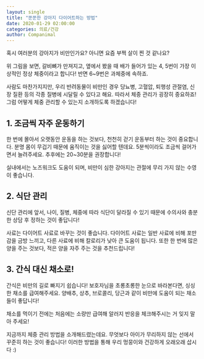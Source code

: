 ```yaml
---
layout: single
title: "뚠뚠한 강아지 다이어트하는 방법"
date: 2020-01-29 02:00:00
categories: 의료/건강
author: Companimal
---
```


혹시 여러분의 강아지가 비만인가요? 아니면 요즘 부쩍 살이 찐 것 같나요?

위 그림을 보면, 갈비뼈가 만져지고, 옆에서 봤을 때 배가 들어가 있는 4, 5번이 가장 이상적인 정상 체중이라고 합니다! 반면 6~9번은 과체중에 속하죠.

사람도 마찬가지지만, 우리 반려동물이 비만인 경우 당뇨병, 고혈압, 퇴행성 관절염, 신장 질환 등의 각종 질병에 시달릴 수 있다고 해요. 따라서 체중 관리가 굉장히 중요하죠! 그럼 어떻게 체중 관리할 수 있는지 소개하도록 하겠습니다!

## 1. 조금씩 자주 운동하기

한 번에 몰아서 오랫동안 운동을 하는 것보다, 천천히 걷기 운동부터 하는 것이 중요합니다. 분명 몸이 무겁기 때문에 움직이는 것을 싫어할 텐데요. 5분씩이라도 조금씩 걸어가면서 늘려주세요. 추후에는 20~30분을 권장합니다!

실내에서는 노즈워크도 도움이 되며, 비만이 심한 강아지는 관절에 무리 가지 않는 수영이 좋습니다.

## 2. 식단 관리

신단 관리에 앞서, 나이, 질병, 체중에 따라 식단이 달라질 수 있기 때문에 수의사와 충분한 상담 후 정하는 것이 좋답니다!

사료는 다이어트 사료로 바꾸는 것이 좋습니다. 다이어트 사료는 일반 사료에 비해 포만감을 금방 느끼고, 다른 사료에 비해 칼로리가 낮아 큰 도움이 됩니다. 또한 한 번에 많은 양을 주는 것보다, 적은 양을 자주 주는 것을 추천드립니다!

## 3. 간식 대신 채소로!

간식은 비만의 길로 빠지기 쉽습니다! 보호자님을 초롱초롱한 눈으로 바라본다면, 싱싱한 채소를 급여해주세요. 양배추, 상추, 브로콜리, 당근과 같이 비만에 도움이 되는 채소들이 좋답니다!

채소를 먹이기 전에는 처음에는 소량만 급여해 알러지 반응을 체크해주시는 거 잊지 말아 주세요!

지금까지 체중 관리 방법을 소개해드렸는데요. 무엇보다 아이가 무리하지 않는 선에서 꾸준히 하는 것이 좋습니다! 이러한 방법을 통해 우리 멍뭉이와 건강하게 오래오래 삽시다 :)
